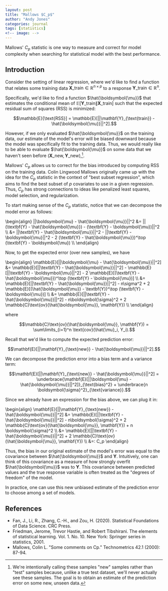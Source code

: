 ```yaml
---
layout: post
title: "Mallows $C_p$"
author: "Andy Jones"
categories: journal
tags: [statistics]
<!-- image: -->
---
```



Mallows' $C_p$ statistic is one way to measure and correct for model complexity when searching for statistical model with the best performance.

## Introduction

Consider the setting of linear regression, where we'd like to find a function that relates some training data $\textbf{X}\_{\text{train}} \in \mathbb{R}^{n \times p}$ to a response $\textbf{Y}\_{\text{train}} \in \mathbb{R}^n$. 

Specifically, we'd like to find a function $\hat{\boldsymbol{\mu}}$ that estimates the conditional mean of $\mathbb{E}[\mathbf{Y}\_{\text{train}} \| \mathbf{X}\_{\text{train}}]$ such that the expected residual sum of squares (RSS) is minimized:

$$\mathbb{E}[\text{RSS}] = \mathbb{E}[||\mathbf{Y}_{\text{train}} - \hat{\boldsymbol{\mu}}||^2].$$

However, if we only evaluated $\hat{\boldsymbol{\mu}}$ on the training data, our estimate of the model's error will be biased downward because the model was specifically fit to the training data. Thus, we would really like to be able to evaluate $\hat{\boldsymbol{\mu}}$ on some data that we haven't seen before ($\mathbf{X}\_{\text{new}}, \mathbf{Y}\_{\text{new}}$),[^1]. 

Mallows' $C_p$ allows us to correct for the bias introduced by computing RSS on the training data. Colin Lingwood Mallows originally came up with the idea for the $C_p$ statistic in the context of "best subset regression", which aims to find the best subset of $p$ covariates to use in a given regression. Thus, $C_p$ has strong connections to ideas like penalized least squares, model selection, and regularization.

To start making sense of the $C_p$ statistic, notice that we can decompose the model error as follows:

\begin{align} \|\|\boldsymbol{\mu} - \hat{\boldsymbol{\mu}}\|\|^2 &= \|\|(\textbf{Y} - \hat{\boldsymbol{\mu}}) - (\textbf{Y} - \boldsymbol{\mu})\|\|^2 \\\ &= \|\|\textbf{Y} - \hat{\boldsymbol{\mu}}\|\|^2 - \|\|\textbf{Y} - \boldsymbol{\mu}\|\|^2 - 2 (\textbf{Y} - \hat{\boldsymbol{\mu}})^\top (\textbf{Y} - \boldsymbol{\mu}) \\\ \end{align}

Now, to get the expected error (over new samples), we have

\begin{align} \mathbb{E}[\|\|\\boldsymbol{\mu} - \hat{\boldsymbol{\mu}}\|\|^2] &= \mathbb{E}[\|\|\textbf{Y} - \hat{\boldsymbol{\mu}}\|\|^2] - \mathbb{E}[\|\|\textbf{Y} - \boldsymbol{\mu}\|\|^2] - 2 \mathbb{E}[(\textbf{Y} - \hat{\boldsymbol{\mu}})^\top (\textbf{Y} - \boldsymbol{\mu})] \\\ &= \mathbb{E}[\|\|\textbf{Y} - \hat{\boldsymbol{\mu}}\|\|^2] - n\sigma^2 + 2 \mathbb{E}[(\hat{\boldsymbol{\mu}} - \textbf{Y})^\top (\textbf{Y} - \boldsymbol{\mu})] \\\ &= \mathbb{E}[\|\|\textbf{Y} - \hat{\boldsymbol{\mu}}\|\|^2] - n\boldsymbol{\sigma}^2 + 2 \mathbb{C}\text{ov}(\hat{\boldsymbol{\mu}}, \mathbf{Y}) \\\ \end{align}

where 

$$\mathbb{C}\text{ov}(\hat{\boldsymbol{\mu}}, \mathbf{Y}) = \sum\limits_{i=1}^n \text{cov}(\hat{\mu}_i, Y_i).$$

Recall that we'd like to compute the expected prediction error:

$$\mathbf{E}[||\mathbf{Y}_{\text{new}} - \hat{\boldsymbol{\mu}}||^2].$$

We can decompose the prediction error into a bias term and a variance term:

$$\mathbf{E}[||\mathbf{Y}_{\text{new}} - \hat{\boldsymbol{\mu}}||^2] = \underbrace{\mathbf{E}[||\boldsymbol{\mu} - \hat{\boldsymbol{\mu}}||^2]}_{\text{bias}^2} + \underbrace{n \boldsymbol{\sigma}^2}_{\text{variance}}.$$

Since we already have an expression for the bias above, we can plug it in:

\begin{align} \mathbf{E}[\|\|\mathbf{Y}_{\text{new}} - \hat{\boldsymbol{\mu}}\|\|^2] &= \mathbb{E}[\|\|\textbf{Y} - \hat{\boldsymbol{\mu}}\|\|^2] - n\boldsymbol{\sigma}^2 + 2 \mathbb{C}\text{ov}(\hat{\boldsymbol{\mu}}, \mathbf{Y}) + n \boldsymbol{\sigma}^2 \\\ &= \mathbb{E}[\|\|\textbf{Y} - \hat{\boldsymbol{\mu}}\|\|^2] + 2 \mathbb{C}\text{ov}(\hat{\boldsymbol{\mu}}, \mathbf{Y}) \\\ &=: C_p \end{align}

Thus, the bias in our original estimate of the model's error was equal to the covariance between $\hat{\boldsymbol{\mu}}$ and $\mathbf{Y}$. Intuitively, one can think of this covariance as a measure of how strongly overfit $\hat{\boldsymbol{\mu}}$ was to $\mathbf{Y}$. This covariance between predicted values and the true response variable is often treated as the "degrees of freedom" of the model.

In practice, one can use this new unbiased estimate of the prediction error to choose among a set of models.

[^1]: We're intentionally calling these samples "new" samples rather than "test" samples because, unlike a true test dataset, we'll never actually see these samples. The goal is to obtain an estimate of the prediction error on some new, unseen data.

## References

- Fan, J., Li, R., Zhang, C.-H., and Zou, H. (2020). Statistical Foundations of Data Science.
CRC Press.
- Friedman, Jerome, Trevor Hastie, and Robert Tibshirani. The elements of statistical learning. Vol. 1. No. 10. New York: Springer series in statistics, 2001.
- Mallows, Colin L. "Some comments on Cp." Technometrics 42.1 (2000): 87-94.
